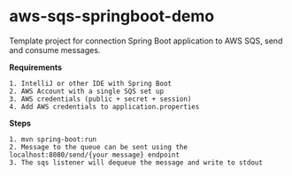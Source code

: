 # aws-sqs-springboot-demo

Template project for connection Spring Boot application to AWS SQS, send and consume messages.

<b>Requirements</b>


    1. IntelliJ or other IDE with Spring Boot
    2. AWS Account with a single SQS set up
    3. AWS credentials (public + secret + session)
    4. Add AWS credentials to application.properties
    
  
<b>Steps</b>

    1. mvn spring-boot:run
    2. Message to the queue can be sent using the localhost:8080/send/{your message} endpoint
    3. The sqs listener will dequeue the message and write to stdout

